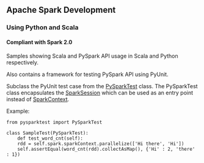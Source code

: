 ## Apache Spark Development

### Using Python and Scala  

#### Compliant with Spark 2.0

Samples showing Scala and PySpark API usage in Scala and Python respectively.  

Also contains a framework for testing PySpark API using PyUnit.   

Subclass the PyUnit test case from the [PySparkTest](https://github.com/prithvirajbose/spark-dev/tree/master/src/main/python/pysparktest) class. The PySparkTest class encapsulates the [SparkSession](http://spark.apache.org/docs/latest/api/python/pyspark.sql.html#pyspark.sql.SparkSession) which can be used as an entry point instead of [SparkContext](http://spark.apache.org/docs/latest/api/python/pyspark.html#pyspark.SparkContext).   

Example:

    from pysparktest import PySparkTest
    
    class SampleTest(PySparkTest):
    	def test_word_cnt(self):
        rdd = self.spark.sparkContext.parallelize(['Hi there', 'Hi'])
        self.assertEqual(word_cnt(rdd).collectAsMap(), {'Hi' : 2, 'there' : 1})
        

